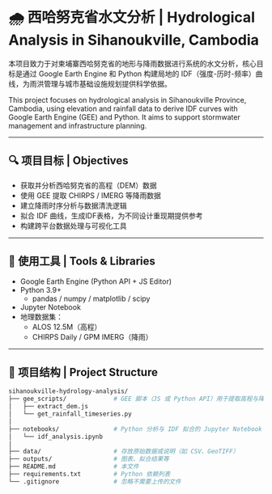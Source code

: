# 🌧️ 西哈努克省水文分析 | Hydrological Analysis in Sihanoukville, Cambodia

本项目致力于对柬埔寨西哈努克省的地形与降雨数据进行系统的水文分析，核心目标是通过 Google Earth Engine 和 Python 构建局地的 IDF（强度-历时-频率）曲线，为雨洪管理与城市基础设施规划提供科学依据。

This project focuses on hydrological analysis in Sihanoukville Province, Cambodia, using elevation and rainfall data to derive IDF curves with Google Earth Engine (GEE) and Python. It aims to support stormwater management and infrastructure planning.

---

## 🔍 项目目标 | Objectives

- 获取并分析西哈努克省的高程（DEM）数据
- 使用 GEE 提取 CHIRPS / IMERG 等降雨数据
- 建立降雨时序分析与数据清洗逻辑
- 拟合 IDF 曲线，生成IDF表格，为不同设计重现期提供参考
- 构建跨平台数据处理与可视化工具

---
## 🧰 使用工具 | Tools & Libraries

- Google Earth Engine (Python API + JS Editor)
- Python 3.9+
  - pandas / numpy / matplotlib / scipy
- Jupyter Notebook
- 地理数据集：
  - ALOS 12.5M（高程）
  - CHIRPS Daily / GPM IMERG（降雨）

---

## 📁 项目结构 | Project Structure

```bash
sihanoukville-hydrology-analysis/
├── gee_scripts/             # GEE 脚本（JS 或 Python API）用于提取高程与降雨数据
│   ├── extract_dem.js
│   └── get_rainfall_timeseries.py
│
├── notebooks/               # Python 分析与 IDF 拟合的 Jupyter Notebook
│   └── idf_analysis.ipynb
│
├── data/                    # 存放原始数据或说明（如 CSV、GeoTIFF）
├── outputs/                 # 图表、拟合结果等
├── README.md                # 本文件
├── requirements.txt         # Python 依赖列表
└── .gitignore               # 忽略不需要上传的文件
